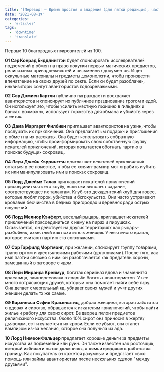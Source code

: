 ```yaml
---
title: '[Перевод] — Время простоя и владения (для пятой редакции), часть 3 — Сто благородных дворян (пока только 10)'
date: '2021-08-19'
categories:
  - 'articles'
tags:
  - 'downtime'
  - 'translate'
---
```


Первые 10 благородных покровителей из 100.

**01 Сэр Конрад Биддлингтон** будет спонсировать исследователей подземелий в обмен на право покупки первым магических предметов, религиозных принадлежностей и письменных документов. Ищет оккультные материалы и предметы демонологии, чтобы произвести впечатление на своих друзей по секте. Если он будет разоблачен, инквизиторы сочтут авантюристов подозреваемыми.

**02 Сэр Дэмиен Бартли** публично награждает и восхваляет авантюристов и спонсирует их публичное празднование грогом и едой. Он использует это, чтобы усилить местную позицию в гильдиях и банках, возможно, использует торжества для обмана и убийств через агентов.

**03 Дама Маргарет Филбиен** приглашает авантюристов на ужин, чтобы послушать их приключения. Она предлагает им подарки и приглашения в обмен на их рассказы. Она будет использовать собранную информацию, чтобы проинформировать свою собственную группу искателей приключений, которая попытается обогнать партию в поисках будущих сокровищ.

**04 Леди Джейн Кэррингтон** приглашает искателей приключений остаться в ее поместье, чтобы ее хозяин-вампир мог ограбить и убить их или манипулировать ими в поисках сокровищ.

**05 Лорд Джейми Талах** приглашает искателей приключений присоединиться к его клубу, если они выполнят задание, соответствующее их талантам. Клуб-это декадентский клуб для повес, которые любят порок, убийства и богохульство. Они часто устраивают кровавые бесчинства в бедных пригородах и деревнях ради острых ощущений.

**06 Лорд Мелнор Кэнферт**, веселый рыцарь, приглашает искателей приключений присоединиться к нему на пирах и пирушках. Оказывается, он действует на других территориях как рыцарь-разбойник, известный как похититель женщин. У него много врагов, которые считают партию его союзниками.

**07 Сэр Гарфилд Мортмонт**, при желании, спонсирует группу товарами, транспортом и крестьянскими рабочими (должниками). После того, как имя партии связано с ним, он разоблачается как предатель короны, замешанный в заговоре с ядом.

**08 Леди Миранда Креймур**, богатая серийная вдова и знаменитая красавица, заинтересована в свадьбе богатых авантюристов. У нее много потрясающих друзей, которым она помогает найти себе пару. Она делает смертельный яд, убивает своих мужей и учит других женщин делать то же самое.

**09 Баронесса София Кракенштиц**, добрая женщина, которая заботится о вдовах и сиротах, обращается к искателям приключений, чтобы найти жилье и работу для своих сирот. Ее дворец полон предметов религиозного искусства. Около 10% сирот она приносит в жертву дьяволам, ест и купается в их крови. Если ее убьют, она станет вампиром из-за желания, которое она получила из ада.

**10 Лорд Нимеон Фальцер** предлагает хорошие деньги за предметы искусства из подземелий или руин. Он также известен как ростовщик, который избивал и пытал должников, а семьи продавал в рабство за границу. Как покупатель он кажется разумным и предлагает свою помощь или займы авантюристам после нескольких сделок "между друзьями".
